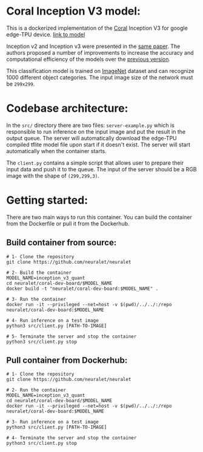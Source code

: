 # Coral Inception V3 model:
This is a dockerized implementation of the [Coral](https://coral.ai/) Inception V3 for google edge-TPU device. [link to model](https://github.com/google-coral/edgetpu/raw/master/test_data/inception_v3_299_quant_edgetpu.tflite)

Inception v2 and Inception v3 were presented in the [same paper](https://arxiv.org/abs/1512.00567). The authors proposed a number of improvements to increase the accuracy and computational efficiency of the models over the [previous version](https://arxiv.org/abs/1409.4842).

This classification model is trained on [ImageNet](http://www.image-net.org/) dataset and can recognize 1000 different object categories. The input image size of the network must be ```299x299```.

# Codebase architecture:
In the ```src/``` directory there are two files: ```server-example.py``` which is responsible to run inference on the input image and put the result in the output queue. The server will automatically download the edge-TPU compiled tflite model file upon start if it doesn't exist. The server will start automatically when the container starts.

The ```client.py``` contains a simple script that allows user to prepare their input data and push it to the queue. The input of the server should be a RGB image with the shape of ```(299,299,3)```.

# Getting started:
There are two main ways to run this container. You can build the container from the Dockerfile or pull it from the Dockerhub.
## Build container from source:

```
# 1- Clone the repository
git clone https://github.com/neuralet/neuralet

# 2- Build the container
MODEL_NAME=inception_v3_quant
cd neuralet/coral-dev-board/$MODEL_NAME
docker build -t "neuralet/coral-dev-board:$MODEL_NAME" .

# 3- Run the container
docker run -it --privileged --net=host -v $(pwd)/../../:/repo neuralet/coral-dev-board:$MODEL_NAME

# 4- Run inference on a test image
python3 src/client.py [PATH-TO-IMAGE]

# 5- Terminate the server and stop the container
python3 src/client.py stop
```

## Pull container from Dockerhub:

```
# 1- Clone the repository
git clone https://github.com/neuralet/neuralet

# 2- Run the container
MODEL_NAME=inception_v3_quant
cd neuralet/coral-dev-board/$MODEL_NAME
docker run -it --privileged --net=host -v $(pwd)/../../:/repo neuralet/coral-dev-board:$MODEL_NAME

# 3- Run inference on a test image
python3 src/client.py [PATH-TO-IMAGE]

# 4- Terminate the server and stop the container
python3 src/client.py stop
```
